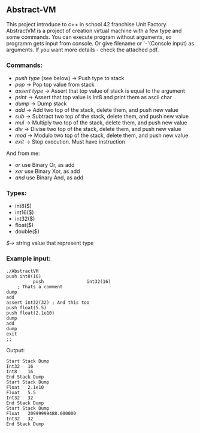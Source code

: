 ## Abstract-VM
This project introduce to c++ in school 42 franchise Unit Factory.
AbstractVM is a project of creation virtual machine with a few type and some commands.
You can execute program without arguments, so programm gets input from console.
Or give filename or '-'(Console input) as arguments.
If you want more details - check the attached pdf.

### Commands:
* *push* *type* (see below)  -> Push type to stack
* *pop* -> Pop top value from stack
* *assert* *type* -> Assert that top value of stack is equal to the argument
* *print* -> Assert that top value is Int8 and print them as ascii char
* *dump* -> Dump stack
* *add* -> Add two top of the stack, delete them, and push new value
* *sub* -> Subtract two top of the stack, delete them, and push new value
* *mul* -> Multiply two top of the stack, delete them, and push new value
* *div* -> Divise two top of the stack, delete them, and push new value
* *mod* -> Modulo two top of the stack, delete them, and push new value
* *exit* -> Stop execution. Must have instruction

And from me:
* *or* use Binary Or, as add
* *xor* use Binary Xor, as add
* *and* use Binary And, as add

### Types:
* int8($)
* int16($)
* int32($)
* float($)
* double($)

*$*-> string value that represent type

### Example input:
```
./AbstractVM
push int8(16)
          push                int32(16)
    ; Thats a comment      
dump
add
assert int32(32) ; And this too
push float(5.5)
push float(2.1e10)
dump
add
dump
exit
;;
```
Output:
```
Start Stack Dump
Int32   16
Int8    16
End Stack Dump
Start Stack Dump
Float   2.1e10
Float   5.5
Int32   32
End Stack Dump
Start Stack Dump
Float   20999999488.000000
Int32   32
End Stack Dump
```

